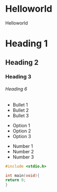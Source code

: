 # Helloworld
Helloworld

# Heading 1
## Heading 2
### Heading 3
###### Heading 6

- Bullet 1
- Bullet 2
- Bullet 3

+ Option 1
+ Option 2
+ Option 3

* Number 1
* Number 2
* Number 3

```c
#include <stdio.h>

int main(void){
return 0;
}
```
